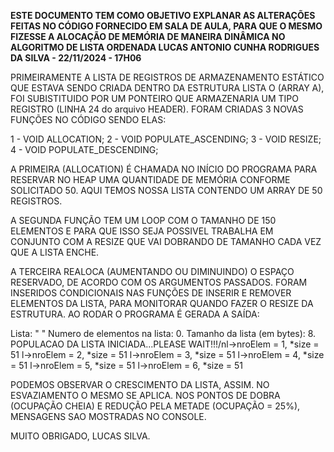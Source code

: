 **ESTE DOCUMENTO TEM COMO OBJETIVO EXPLANAR AS ALTERAÇÕES FEITAS NO CÓDIGO
FORNECIDO EM SALA DE AULA, PARA QUE O MESMO FIZESSE A ALOCAÇÃO DE MEMÓRIA
DE MANEIRA DINÂMICA NO ALGORITMO DE LISTA ORDENADA
LUCAS ANTONIO CUNHA RODRIGUES DA SILVA - 22/11/2024 - 17H06**

PRIMEIRAMENTE A LISTA DE REGISTROS DE ARMAZENAMENTO ESTÁTICO QUE ESTAVA
SENDO CRIADA DENTRO DA ESTRUTURA LISTA O (ARRAY A), FOI SUBISTITUIDO POR UM 
PONTEIRO QUE ARMAZENARIA UM TIPO REGISTRO (LINHA 24 do arquivo HEADER).
FORAM CRIADAS 3 NOVAS FUNÇÕES NO CÓDIGO SENDO ELAS:

1 - VOID ALLOCATION;
2 - VOID POPULATE_ASCENDING;
3 - VOID RESIZE;
4 - VOID POPULATE_DESCENDING;


A PRIMEIRA (ALLOCATION) É CHAMADA NO INÍCIO DO PROGRAMA PARA RESERVAR NO
HEAP UMA QUANTIDADE DE MEMÓRIA CONFORME SOLICITADO 50. AQUI TEMOS NOSSA 
LISTA CONTENDO UM ARRAY DE 50 REGISTROS.

A SEGUNDA FUNÇÃO TEM UM LOOP COM O TAMANHO DE 150 ELEMENTOS E PARA QUE ISSO
SEJA POSSIVEL TRABALHA EM CONJUNTO COM A RESIZE QUE VAI DOBRANDO DE TAMANHO
CADA VEZ QUE A LISTA ENCHE.

A TERCEIRA REALOCA (AUMENTANDO OU DIMINUINDO) O ESPAÇO RESERVADO, DE ACORDO
COM OS ARGUMENTOS PASSADOS.
FORAM INSERIDOS CONDICIONAIS NAS FUNÇÕES DE INSERIR E REMOVER ELEMENTOS DA
LISTA, PARA MONITORAR QUANDO FAZER O RESIZE DA ESTRUTURA. 
AO RODAR O PROGRAMA É GERADA A SAÍDA:

Lista: " "
Numero de elementos na lista: 0.
Tamanho da lista (em bytes): 8.
POPULACAO DA LISTA INICIADA...PLEASE WAIT!!!/nl->nroElem = 1, *size = 51
l->nroElem = 2, *size = 51
l->nroElem = 3, *size = 51
l->nroElem = 4, *size = 51
l->nroElem = 5, *size = 51
l->nroElem = 6, *size = 51

PODEMOS OBSERVAR O CRESCIMENTO DA LISTA, ASSIM. NO ESVAZIAMENTO O MESMO SE 
APLICA.
NOS PONTOS DE DOBRA (OCUPAÇÃO CHEIA) E REDUÇÃO PELA METADE (OCUPAÇÃO = 25%),
MENSAGENS SAO MOSTRADAS NO CONSOLE.

MUITO OBRIGADO,
LUCAS SILVA.
